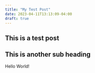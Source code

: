 ```yaml
---
title: "My Test Post"
date: 2023-04-11T13:13:09-04:00
draft: true
---
```


## This is a test post


## This is another sub heading
Hello World!